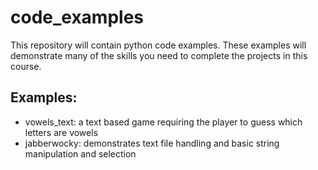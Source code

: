 # code_examples

This repository will contain python code examples. These examples will demonstrate many of the skills you need to complete the projects in this course.

## Examples:
* vowels_text: a text based game requiring the player to guess which letters are vowels
* jabberwocky: demonstrates text file handling and basic string manipulation and selection
